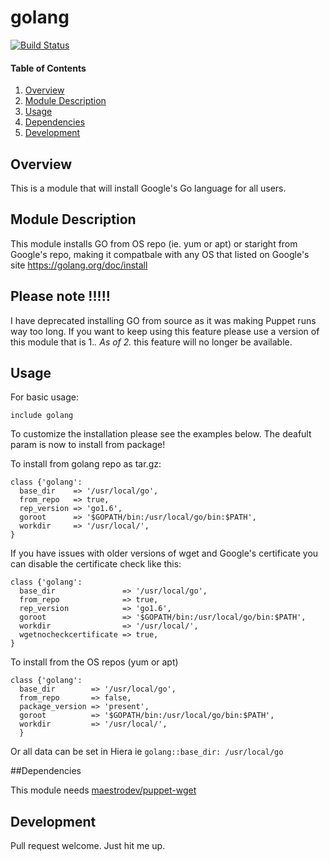 # golang 

[![Build Status](https://travis-ci.org/scotty-c/puppet-golang.svg?branch=master)](https://travis-ci.org/scotty-c/puppet-golang)

#### Table of Contents

1. [Overview](#overview)
2. [Module Description](#module-description)
3. [Usage](#usage)
4. [Dependencies](#dependencies) 
5. [Development](#development)

## Overview

This is a module that will install Google's Go language for all users.

## Module Description

This module installs GO from OS repo (ie. yum or apt) or staright from Google's repo, making it compatbale with any OS that listed on Google's site https://golang.org/doc/install
## Please note !!!!!
I have deprecated installing GO from source as it was making Puppet runs way too long. If you want to keep using this feature please use a version of this module that is 1.*. 
As of 2.* this feature will no longer be available.


## Usage
For basic usage:
```
include golang
```
To customize the installation please see the examples below. The deafult param is now to install from package!

To install from golang repo as tar.gz:

```puppet
class {'golang':
  base_dir    => '/usr/local/go',
  from_repo   => true,
  rep_version => 'go1.6',
  goroot      => '$GOPATH/bin:/usr/local/go/bin:$PATH',
  workdir     => '/usr/local/',
}
```

If you have issues with older versions of wget and Google's certificate you can disable the certificate check like this:

```puppet
class {'golang':
  base_dir               => '/usr/local/go',
  from_repo              => true,
  rep_version            => 'go1.6',
  goroot                 => '$GOPATH/bin:/usr/local/go/bin:$PATH',
  workdir                => '/usr/local/',
  wgetnocheckcertificate => true,
}
```

To install from the OS repos (yum or apt)

```puppet
class {'golang':
  base_dir        => '/usr/local/go',
  from_repo       => false,
  package_version => 'present',
  goroot          => '$GOPATH/bin:/usr/local/go/bin:$PATH',
  workdir         => '/usr/local/',
  }
```

Or all data can be set in Hiera ie ```golang::base_dir: /usr/local/go ```

##Dependencies

This module needs [maestrodev/puppet-wget](https://github.com/maestrodev/puppet-wget)

## Development

Pull request welcome. Just hit me up.
